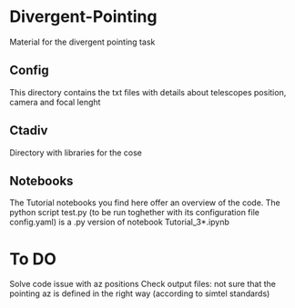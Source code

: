 # Divergent-Pointing
Material for the divergent pointing task

## Config 
This directory contains the txt files with details about telescopes position, camera and focal lenght

## Ctadiv
Directory with libraries for the cose

## Notebooks 
The Tutorial notebooks you find here offer an overview of the code. The python script test.py (to be run toghether with its configuration file config.yaml) is a .py version of notebook Tutorial_3*.ipynb

# To DO
Solve code issue with az positions
Check output files: not sure that the pointing az is defined in the right way (according to simtel standards)
